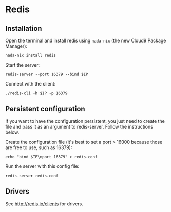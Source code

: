 # Redis

## Installation

Open the terminal and install redis using `nada-nix` (the new Cloud9 Package Manager):

```no-highlight
nada-nix install redis
```

Start the server:

```no-highlight
redis-server --port 16379 --bind $IP
```

Connect with the client:

```no-highlight
./redis-cli -h $IP -p 16379
```

## Persistent configuration

If you want to have the configuration persistent, you just need to create the file and pass it as an argument to redis-server. Follow the instructions below.

Create the configuration file (it's best to set a port > 16000 because those are free to use, such as 16379):

```no-highlight
echo "bind $IP\nport 16379" > redis.conf
```

Run the server with this config file:

```no-highlight
redis-server redis.conf
```

## Drivers

See http://redis.io/clients for drivers.